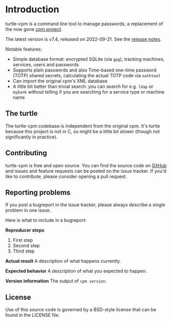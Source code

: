 # Introduction

turtle-cpm is a command line tool to manage passwords, a replacement of the now gone [cpm
project](https://www.harry-b.de/dokuwiki/doku.php?id=harry:cpm).

The latest version is v7.4, released on 2022-09-21.  See the [release notes](news.md).

Notable features:

- Simple database format: encrypted SQLite (via `gpg`), tracking machines, services, users and
  passwords
- Supports plain passwords and also Time-based one-time password (TOTP) shared secrets, calculating
  the actual TOTP code via `oathtool`
- Can import the original cpm's XML database
- A little bit better than trivial search: you can search for e.g. `ldap` or `mybank` without
  telling if you are searching for a service type or machine name

## The turtle

The turtle-cpm codebase is independent from the original cpm. It's turtle because this project is
not in C, so might be a little bit slower (though not significantly in practice).

## Contributing

turtle-cpm is free and open source. You can find the source code on
[GitHub](https://github.com/vmiklos/turtle-cpm) and issues and feature requests can be posted on the
issue tracker. If you'd like to contribute, please consider opening a pull request.

## Reporting problems

If you post a bugreport in the issue tracker, please always describe a single problem in one issue.

Here is what to include in a bugreport:

**Reproducer steps**
1. First step
2. Second step
3. Third step

**Actual result**
A description of what happens currently.

**Expected behavior**
A description of what you expected to happen.

**Version information**
The output of `cpm version`.

## License

Use of this source code is governed by a BSD-style license that can be found in the LICENSE file.
